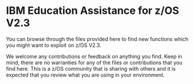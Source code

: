 IBM Education Assistance for z/OS V2.3
======================================

You can browse through the files provided here to find new functions which you might want to exploit on z/OS V2.3.

We welcome any contributions or feedback on anything you find. Keep in mind, there are no warranties for any of the files or contributions that you find here. This is a z/OS community that is sharing with others and it is expected that you review what you are using in your environment. 

